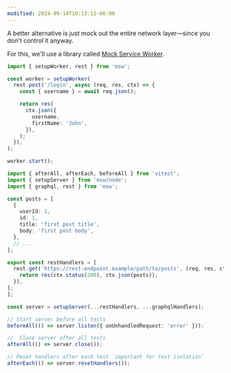 ```yaml
---
modified: 2024-09-14T10:13:12-06:00
---
```

A better alternative is just mock out the entire network layer—since you don't control it anyway.

For this, we'll use a library called [Mock Service Worker](https://mswjs.io).

```ts
import { setupWorker, rest } from 'msw';

const worker = setupWorker(
  rest.post('/login', async (req, res, ctx) => {
    const { username } = await req.json();

    return res(
      ctx.json({
        username,
        firstName: 'John',
      }),
    );
  }),
);

worker.start();
```

```ts
import { afterAll, afterEach, beforeAll } from 'vitest';
import { setupServer } from 'msw/node';
import { graphql, rest } from 'msw';

const posts = [
  {
    userId: 1,
    id: 1,
    title: 'first post title',
    body: 'first post body',
  },
  // ...
];

export const restHandlers = [
  rest.get('https://rest-endpoint.example/path/to/posts', (req, res, ctx) => {
    return res(ctx.status(200), ctx.json(posts));
  }),
];
];

const server = setupServer(...restHandlers, ...graphqlHandlers);

// Start server before all tests
beforeAll(() => server.listen({ onUnhandledRequest: 'error' }));

//  Close server after all tests
afterAll(() => server.close());

// Reset handlers after each test `important for test isolation`
afterEach(() => server.resetHandlers());
```
